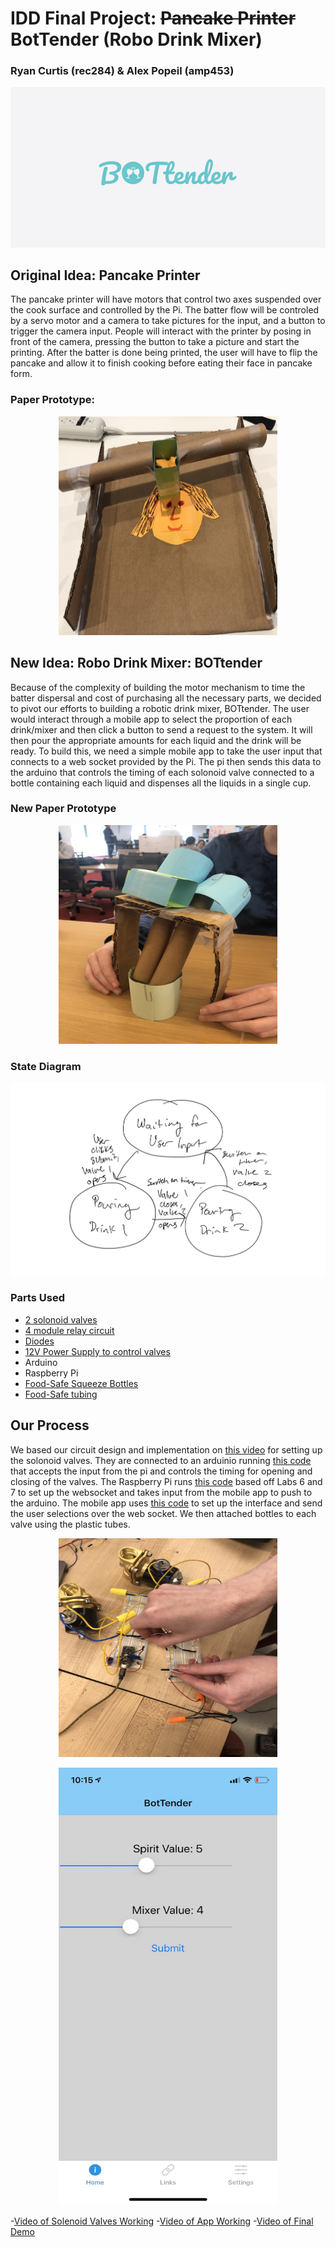 # IDD Final Project: ~~Pancake Printer~~ BotTender (Robo Drink Mixer)
### Ryan Curtis (rec284) & Alex Popeil (amp453)

<p align="center">
  <img src="75588240_2739929749405147_4103449142288711680_n.png">
</p>

## Original Idea: Pancake Printer
The pancake printer will have motors that control two axes suspended over the cook surface and controlled by the Pi. The batter flow will be controled by a servo motor and a camera to take pictures for the input, and a button to trigger the camera input. People will interact with the printer by posing in front of the camera, pressing the button to take a picture and start the printing. After the batter is done being printed, the user will have to flip the pancake and allow it to finish cooking before eating their face in pancake form.

### Paper Prototype:
<p align="center">
  <img src="fullsizeoutput_ba8.jpeg" width="350" height="350">
</p>

## New Idea: Robo Drink Mixer: BOTtender
Because of the complexity of building the motor mechanism to time the batter dispersal and cost of purchasing all the necessary parts, we decided to pivot our efforts to building a robotic drink mixer, BOTtender. The user would interact through a mobile app to select the proportion of each drink/mixer and then click a button to send a request to the system. It will then pour the appropriate amounts for each liquid and the drink will be ready. To build this, we need a simple mobile app to take the user input that connects to a web socket provided by the Pi. The pi then sends this data to the arduino that controls the timing of each solonoid valve connected to a bottle containing each liquid and dispenses all the liquids in a single cup.

### New Paper Prototype
<p align="center">
  <img src="WauOqqThS2uH8Vjt0ixx7Q.jpg" width="350" height="350">
</p>

### State Diagram
<p align="center">
  <img src="IMG_BAAC0B2F1339-1.jpeg">
</p>

### Parts Used
- [2 solonoid valves](https://www.youtube.com/redirect?q=http%3A%2F%2Famzn.to%2F2z9hpg3&redir_token=b63ZicTbiwcUp73I4HMTbfcTrKp8MTU3NjE4NzczM0AxNTc2MTAxMzMz&event=video_description&v=ioSYlxHlYdI)
- [4 module relay circuit](https://www.youtube.com/watch?v=0BNcI8jMcXE)
- [Diodes](https://www.youtube.com/redirect?q=http%3A%2F%2Famzn.to%2F2hIKeZz&redir_token=b63ZicTbiwcUp73I4HMTbfcTrKp8MTU3NjE4NzczM0AxNTc2MTAxMzMz&event=video_description&v=ioSYlxHlYdI)
- [12V Power Supply to control valves](https://www.youtube.com/redirect?q=http%3A%2F%2Famzn.to%2F2zbKp6O&redir_token=b63ZicTbiwcUp73I4HMTbfcTrKp8MTU3NjE4NzczM0AxNTc2MTAxMzMz&event=video_description&v=ioSYlxHlYdI)
- Arduino
- Raspberry Pi
- [Food-Safe Squeeze Bottles](https://smile.amazon.com/gp/product/B00OZOW6E0/ref=ppx_yo_dt_b_asin_title_o07_s00?ie=UTF8&psc=1)
- [Food-Safe tubing](https://smile.amazon.com/gp/product/B01CGVJ9OI/ref=ppx_yo_dt_b_asin_title_o07_s00?ie=UTF8&psc=1)


## Our Process
We based our circuit design and implementation on [this video](https://www.youtube.com/watch?v=ioSYlxHlYdI) for setting up the solonoid valves. They are connected to an arduinio running [this code](https://github.com/rec285/IDD_Final_Project/blob/master/bot_tender.ino) that accepts the input from the pi and controls the timing for opening and closing of the valves. The Raspberry Pi runs [this code](https://github.com/rec285/IDD_Final_Project/blob/master/server.js) based off Labs 6 and 7 to set up the websocket and takes input from the mobile app to push to the arduino. The mobile app uses [this code](https://github.com/rec285/IDD_Final_Project/tree/master/BotTender) to set up the interface and send the user selections over the web socket. We then attached bottles to each valve using the plastic tubes.
<p align="center">
  <img src="2NuVBfliRa2pzbuoYYW1BQ.jpg" width="350" height="350">
</p>

<p align="center">
  <img src="73497974_546166092849097_640673446841286656_n.jpg" width="350" height="700">
</p>


-[Video of Solenoid Valves Working](https://youtu.be/vz8qwGRgB_o)
-[Video of App Working](https://youtu.be/kP_GUIwDQAw)
-[Video of Final Demo](https://youtu.be/LwxMWiHH5p4)

